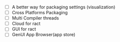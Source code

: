 - [ ] A better way for packaging settings (visualization)
- [ ] Cross Platforms Packaging
- [ ] Multi Compiler threads
- [ ] Cloud for ract
- [ ] GUI for ract
- [ ] GenUI App Browser(app store)